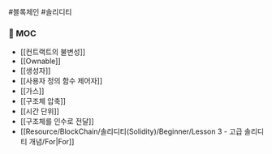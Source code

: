 ---
---

#블록체인 #솔리디티 

### 📌 MOC
+ [[컨트랙트의 불변성]]
+ [[Ownable]]
+ [[생성자]]
+ [[사용자 정의 함수 제어자]]
+ [[가스]]
+ [[구조체 압축]]
+ [[시간 단위]]
+ [[구조체를 인수로 전달]]
+ [[Resource/BlockChain/솔리디티(Solidity)/Beginner/Lesson 3 - 고급 솔리디티 개념/For|For]]